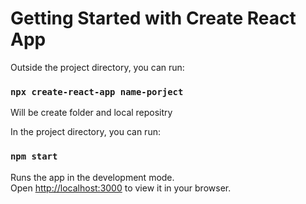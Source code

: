 # Getting Started with Create React App

Outside the project directory, you can run:
### `npx create-react-app name-porject`
Will be create folder and local repositry

In the project directory, you can run:
### `npm start`

Runs the app in the development mode.\
Open [http://localhost:3000](http://localhost:3000) to view it in your browser.
